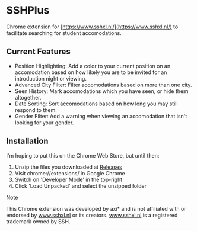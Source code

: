 # SSHPlus
Chrome extension for [https://www.sshxl.nl/](https://www.sshxl.nl/) to facilitate searching for student accomodations.

## Current Features
- Position Highlighting: Add a color to your current position on an accomodation based on how likely you are to be invited for an introduction night or viewing.
- Advanced City Filter: Filter accomodations based on more than one city.
- Seen History: Mark accomodations which you have seen, or hide them altogether.
- Date Sorting: Sort accomodations based on how long you may still respond to them.
- Gender Filter: Add a warning when viewing an accomodation that isn't looking for your gender.

## Installation
I'm hoping to put this on the Chrome Web Store, but until then:
1. Unzip the files you downloaded at [Releases](https://github.com/AxiDragon/SSHPlus/releases)
2. Visit chrome://extensions/ in Google Chrome
3. Switch on 'Developer Mode' in the top-right
4. Click 'Load Unpacked' and select the unzipped folder

> [!NOTE]
> This Chrome extension was developed by axi* and is not affiliated with or endorsed by www.sshxl.nl or its creators. www.sshxl.nl is a registered trademark owned by SSH.

